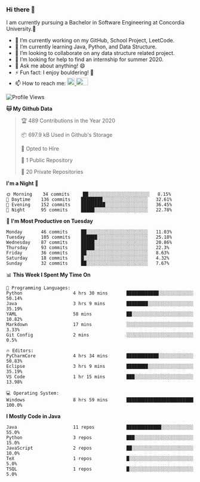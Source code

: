 ### Hi there 👋
I am currently pursuing a Bachelor in Software Engineering at Concordia University.🏫

- 🔭 I’m currently working on my GitHub, School Project, LeetCode.
- 🌱 I’m currently learning Java, Python, and Data Structure.
- 👯 I’m looking to collaborate on any data structure related project.
- 🤔 I’m looking for help to find an internship for summer 2020.
- 💬 Ask me about anything! 😄
- ⚡ Fun fact: I enjoy bouldering! 🧗‍
- 📫 How to reach me: <a href="https://www.linkedin.com/in/siu-tong-ye/" target="_blank"> <img width="20px" width="32" src="https://cdn.jsdelivr.net/npm/simple-icons@v3/icons/linkedin.svg" /> </a> <a href="mailto:SiuTongYe@gmail.com" target="_blank"> <img height="20" width="32" src="https://cdn.jsdelivr.net/npm/simple-icons@v3/icons/gmail.svg" /> </a>

<!--START_SECTION:waka-->
![Profile Views](http://img.shields.io/badge/Profile%20Views-307-blue)

**🐱 My Github Data** 

> 🏆 489 Contributions in the Year 2020
 > 
> 📦 697.9 kB Used in Github's Storage 
 > 
> 💼 Opted to Hire
 > 
> 📜 1 Public Repository 
 > 
> 🔑 20 Private Repositories 

**I'm a Night 🦉** 

```text
🌞 Morning    34 commits     ██░░░░░░░░░░░░░░░░░░░░░░░   8.15% 
🌆 Daytime    136 commits    ████████░░░░░░░░░░░░░░░░░   32.61% 
🌃 Evening    152 commits    █████████░░░░░░░░░░░░░░░░   36.45% 
🌙 Night      95 commits     █████░░░░░░░░░░░░░░░░░░░░   22.78%

```
📅 **I'm Most Productive on Tuesday** 

```text
Monday       46 commits     ██░░░░░░░░░░░░░░░░░░░░░░░   11.03% 
Tuesday      105 commits    ██████░░░░░░░░░░░░░░░░░░░   25.18% 
Wednesday    87 commits     █████░░░░░░░░░░░░░░░░░░░░   20.86% 
Thursday     93 commits     █████░░░░░░░░░░░░░░░░░░░░   22.3% 
Friday       36 commits     ██░░░░░░░░░░░░░░░░░░░░░░░   8.63% 
Saturday     18 commits     █░░░░░░░░░░░░░░░░░░░░░░░░   4.32% 
Sunday       32 commits     ██░░░░░░░░░░░░░░░░░░░░░░░   7.67%

```


📊 **This Week I Spent My Time On** 

```text
💬 Programming Languages: 
Python                   4 hrs 30 mins       ████████████░░░░░░░░░░░░░   50.14% 
Java                     3 hrs 9 mins        ████████░░░░░░░░░░░░░░░░░   35.19% 
YAML                     58 mins             ██░░░░░░░░░░░░░░░░░░░░░░░   10.82% 
Markdown                 17 mins             ░░░░░░░░░░░░░░░░░░░░░░░░░   3.33% 
Git Config               2 mins              ░░░░░░░░░░░░░░░░░░░░░░░░░   0.5%

🔥 Editors: 
PyCharmCore              4 hrs 34 mins       ████████████░░░░░░░░░░░░░   50.83% 
Eclipse                  3 hrs 9 mins        ████████░░░░░░░░░░░░░░░░░   35.19% 
VS Code                  1 hr 15 mins        ███░░░░░░░░░░░░░░░░░░░░░░   13.98%

💻 Operating System: 
Windows                  8 hrs 59 mins       █████████████████████████   100.0%

```

**I Mostly Code in Java** 

```text
Java                     11 repos            █████████████░░░░░░░░░░░░   55.0% 
Python                   3 repos             ███░░░░░░░░░░░░░░░░░░░░░░   15.0% 
JavaScript               2 repos             ██░░░░░░░░░░░░░░░░░░░░░░░   10.0% 
TeX                      1 repos             █░░░░░░░░░░░░░░░░░░░░░░░░   5.0% 
TSQL                     1 repos             █░░░░░░░░░░░░░░░░░░░░░░░░   5.0%

```



<!--END_SECTION:waka-->
